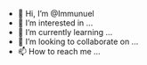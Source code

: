 - 👋 Hi, I’m @Immunuel
- 👀 I’m interested in ...
- 🌱 I’m currently learning ...
- 💞️ I’m looking to collaborate on ...
- 📫 How to reach me ...

<!---
Immunuel/Immunuel is a ✨ special ✨ repository because its `README.md` (this file) appears on your GitHub profile.
You can click the Preview link to take a look at your changes.
--->
